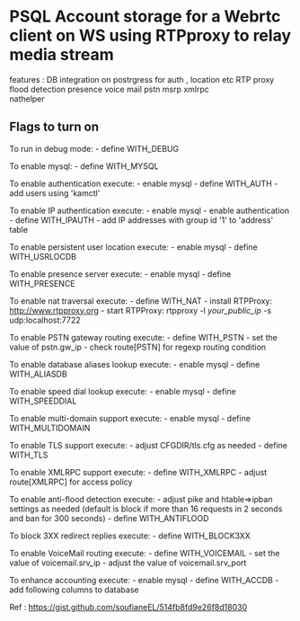 # PSQL Account storage for a Webrtc client on WS using RTPproxy to relay media stream

features :
	DB integration on postrgress for auth , location etc 
	RTP proxy 
	flood detection 
	presence 
	voice mail 
	pstn 
	msrp 
	xmlrpc  
	nathelper

## Flags to turn on 

  To run in debug mode: 
     - define WITH_DEBUG

  To enable mysql: 
     - define WITH_MYSQL

  To enable authentication execute:
     - enable mysql
     - define WITH_AUTH
     - add users using 'kamctl'

  To enable IP authentication execute:
     - enable mysql
     - enable authentication
     - define WITH_IPAUTH
     - add IP addresses with group id '1' to 'address' table

  To enable persistent user location execute:
     - enable mysql
     - define WITH_USRLOCDB

  To enable presence server execute:
     - enable mysql
     - define WITH_PRESENCE

  To enable nat traversal execute:
     - define WITH_NAT
     - install RTPProxy: http://www.rtpproxy.org
     - start RTPProxy:
        rtpproxy -l _your_public_ip_ -s udp:localhost:7722

  To enable PSTN gateway routing execute:
     - define WITH_PSTN
     - set the value of pstn.gw_ip
     - check route[PSTN] for regexp routing condition

  To enable database aliases lookup execute:
     - enable mysql
     - define WITH_ALIASDB

  To enable speed dial lookup execute:
     - enable mysql
     - define WITH_SPEEDDIAL

  To enable multi-domain support execute:
     - enable mysql
     - define WITH_MULTIDOMAIN

  To enable TLS support execute:
     - adjust CFGDIR/tls.cfg as needed
     - define WITH_TLS

  To enable XMLRPC support execute:
     - define WITH_XMLRPC
     - adjust route[XMLRPC] for access policy

  To enable anti-flood detection execute:
     - adjust pike and htable=>ipban settings as needed (default is
       block if more than 16 requests in 2 seconds and ban for 300 seconds)
     - define WITH_ANTIFLOOD

  To block 3XX redirect replies execute:
     - define WITH_BLOCK3XX

  To enable VoiceMail routing execute:
     - define WITH_VOICEMAIL
     - set the value of voicemail.srv_ip
     - adjust the value of voicemail.srv_port

  To enhance accounting execute:
     - enable mysql
     - define WITH_ACCDB
     - add following columns to database



Ref : https://gist.github.com/soufianeEL/514fb8fd9e26f8d18030